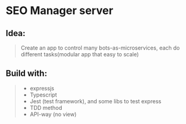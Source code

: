 # SEO Manager server

## Idea:

> Create an app to control many bots-as-microservices, each do different tasks(modular app that easy to scale)

## Build with:

> * expressjs
> * Typescript
> * Jest (test framework), and some libs to test express
> * TDD method
> * API-way (no view)

